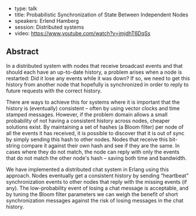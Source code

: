- type: talk
- title: Probabilistic Synchronization of State Between Independent Nodes
- speakers: Erlend Hamberg
- session: Distributed systems
- video: https://www.youtube.com/watch?v=imjdhT6DqSs

## Abstract 

In a distributed system with nodes that receive broadcast events and
that should each have an up-to-date history, a problem arises when a
node is restarted: Did it lose any events while it was down? If so, we
need to get this history from another node that hopefully is
synchronized in order to reply to future requests with the correct
history.

There are ways to achieve this for systems where it is important that
the history is (eventually) consistent – often by using vector clocks
and time stamped messages. However, if the problem domain allows a
small probability of not having a consistent history across nodes,
cheaper solutions exist. By maintaining a set of hashes (a Bloom
filter) per node of all the events it has received, it is possible to
discover that it is out of sync by simply sending this hash to other
nodes. Nodes that receive this bit-string compare it against their own
hash and see if they are the same. In cases where they do not match,
the node can reply with only the events that do not match the other
node's hash – saving both time and bandwidth.

We have implemented a distributed chat system in Erlang using this
approach. Nodes eventually get a consistent history by sending
“heartbeat” synchronization events to other nodes that reply with the
missing events (if any). The low-probability event of losing a chat
message is acceptable, and by tuning the Bloom filter parameters we
can weigh the benefit of short synchronization messages against the
risk of losing messages in the chat history.
